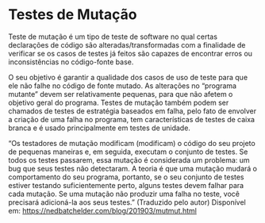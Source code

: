 # Testes de Mutação
Teste de mutação é um tipo de teste de software no qual certas declarações de código são alteradas/transformadas com a finalidade de verificar se os casos de testes já 
feitos são capazes de encontrar erros ou inconsistências no código-fonte base.

O seu objetivo é garantir a qualidade dos casos de uso de teste para que ele não falhe no código de fonte mutado. As alterações no “programa mutante” devem ser 
relativamente pequenas, para que não afetem o objetivo geral do programa. Testes de mutação também podem ser chamados de testes de estratégia baseados em falha, pelo fato 
de envolver a criação de uma falha no programa, tem características de testes de caixa branca e é usado principalmente em testes de unidade.

“Os testadores de mutação modificam (modificam) o código do seu projeto de pequenas maneiras e, em seguida, executam o conjunto de testes. Se todos os testes passarem, 
essa mutação é considerada um problema: um bug que seus testes não detectaram. A teoria é que uma mutação mudará o comportamento do seu programa, portanto, se o seu conjunto 
de testes estiver testando suficientemente perto, alguns testes devem falhar para cada mutação. Se uma mutação não produzir uma falha no teste, você precisará adicioná-la aos 
seus testes.” (Traduzido pelo autor) Disponível em: 
<https://nedbatchelder.com/blog/201903/mutmut.html>
